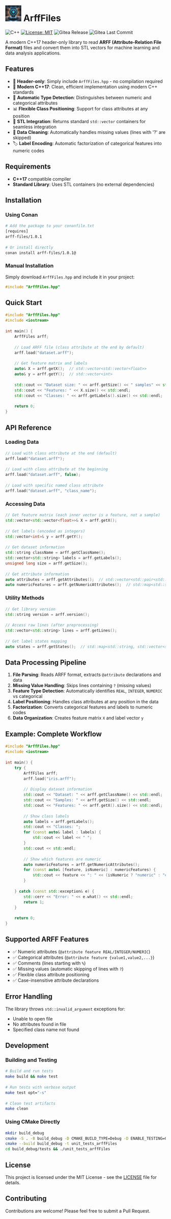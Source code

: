 # <img src="logo.png" alt="logo" width="50"/> ArffFiles

![C++](https://img.shields.io/badge/c++-%2300599C.svg?style=flat&logo=c%2B%2B&logoColor=white)
[![License: MIT](https://img.shields.io/badge/License-MIT-blue.svg)](<https://opensource.org/licenses/MIT>)
![Gitea Release](https://img.shields.io/gitea/v/release/rmontanana/arfffiles?gitea_url=https://gitea.rmontanana.es)
![Gitea Last Commit](https://img.shields.io/gitea/last-commit/rmontanana/arfffiles?gitea_url=https://gitea.rmontanana.es&logo=gitea)

A modern C++17 header-only library to read **ARFF (Attribute-Relation File Format)** files and convert them into STL vectors for machine learning and data analysis applications.

## Features

- 🔧 **Header-only**: Simply include `ArffFiles.hpp` - no compilation required
- 🚀 **Modern C++17**: Clean, efficient implementation using modern C++ standards
- 🔄 **Automatic Type Detection**: Distinguishes between numeric and categorical attributes
- 📊 **Flexible Class Positioning**: Support for class attributes at any position
- 🎯 **STL Integration**: Returns standard `std::vector` containers for seamless integration
- 🧹 **Data Cleaning**: Automatically handles missing values (lines with '?' are skipped)
- 🏷️ **Label Encoding**: Automatic factorization of categorical features into numeric codes

## Requirements

- **C++17** compatible compiler
- **Standard Library**: Uses STL containers (no external dependencies)

## Installation

### Using Conan

```bash
# Add the package to your conanfile.txt
[requires]
arff-files/1.0.1

# Or install directly
conan install arff-files/1.0.1@
```

### Manual Installation

Simply download `ArffFiles.hpp` and include it in your project:

```cpp
#include "ArffFiles.hpp"
```

## Quick Start

```cpp
#include "ArffFiles.hpp"
#include <iostream>

int main() {
    ArffFiles arff;
    
    // Load ARFF file (class attribute at the end by default)
    arff.load("dataset.arff");
    
    // Get feature matrix and labels
    auto& X = arff.getX();  // std::vector<std::vector<float>>
    auto& y = arff.getY();  // std::vector<int>
    
    std::cout << "Dataset size: " << arff.getSize() << " samples" << std::endl;
    std::cout << "Features: " << X.size() << std::endl;
    std::cout << "Classes: " << arff.getLabels().size() << std::endl;
    
    return 0;
}
```

## API Reference

### Loading Data

```cpp
// Load with class attribute at the end (default)
arff.load("dataset.arff");

// Load with class attribute at the beginning
arff.load("dataset.arff", false);

// Load with specific named class attribute
arff.load("dataset.arff", "class_name");
```

### Accessing Data

```cpp
// Get feature matrix (each inner vector is a feature, not a sample)
std::vector<std::vector<float>>& X = arff.getX();

// Get labels (encoded as integers)
std::vector<int>& y = arff.getY();

// Get dataset information
std::string className = arff.getClassName();
std::vector<std::string> labels = arff.getLabels();
unsigned long size = arff.getSize();

// Get attribute information
auto attributes = arff.getAttributes();  // std::vector<std::pair<std::string, std::string>>
auto numericFeatures = arff.getNumericAttributes();  // std::map<std::string, bool>
```

### Utility Methods

```cpp
// Get library version
std::string version = arff.version();

// Access raw lines (after preprocessing)
std::vector<std::string> lines = arff.getLines();

// Get label states mapping
auto states = arff.getStates();  // std::map<std::string, std::vector<std::string>>
```

## Data Processing Pipeline

1. **File Parsing**: Reads ARFF format, extracts `@attribute` declarations and data
2. **Missing Value Handling**: Skips lines containing `?` (missing values)
3. **Feature Type Detection**: Automatically identifies `REAL`, `INTEGER`, `NUMERIC` vs categorical
4. **Label Positioning**: Handles class attributes at any position in the data
5. **Factorization**: Converts categorical features and labels to numeric codes
6. **Data Organization**: Creates feature matrix `X` and label vector `y`

## Example: Complete Workflow

```cpp
#include "ArffFiles.hpp"
#include <iostream>

int main() {
    try {
        ArffFiles arff;
        arff.load("iris.arff");
        
        // Display dataset information
        std::cout << "Dataset: " << arff.getClassName() << std::endl;
        std::cout << "Samples: " << arff.getSize() << std::endl;
        std::cout << "Features: " << arff.getX().size() << std::endl;
        
        // Show class labels
        auto labels = arff.getLabels();
        std::cout << "Classes: ";
        for (const auto& label : labels) {
            std::cout << label << " ";
        }
        std::cout << std::endl;
        
        // Show which features are numeric
        auto numericFeatures = arff.getNumericAttributes();
        for (const auto& [feature, isNumeric] : numericFeatures) {
            std::cout << feature << ": " << (isNumeric ? "numeric" : "categorical") << std::endl;
        }
        
    } catch (const std::exception& e) {
        std::cerr << "Error: " << e.what() << std::endl;
        return 1;
    }
    
    return 0;
}
```

## Supported ARFF Features

- ✅ Numeric attributes (`@attribute feature REAL/INTEGER/NUMERIC`)
- ✅ Categorical attributes (`@attribute feature {value1,value2,...}`)
- ✅ Comments (lines starting with `%`)
- ✅ Missing values (automatic skipping of lines with `?`)
- ✅ Flexible class attribute positioning
- ✅ Case-insensitive attribute declarations

## Error Handling

The library throws `std::invalid_argument` exceptions for:
- Unable to open file
- No attributes found in file
- Specified class name not found

## Development

### Building and Testing

```bash
# Build and run tests
make build && make test

# Run tests with verbose output
make test opt="-s"

# Clean test artifacts
make clean
```

### Using CMake Directly

```bash
mkdir build_debug
cmake -S . -B build_debug -D CMAKE_BUILD_TYPE=Debug -D ENABLE_TESTING=ON
cmake --build build_debug -t unit_tests_arffFiles
cd build_debug/tests && ./unit_tests_arffFiles
```

## License

This project is licensed under the MIT License - see the [LICENSE](LICENSE) file for details.

## Contributing

Contributions are welcome! Please feel free to submit a Pull Request.
